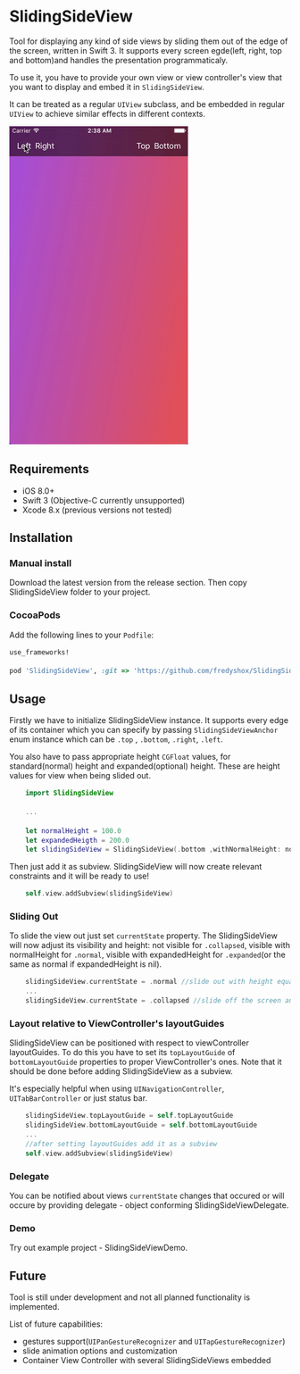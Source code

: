 # SlidingSideView

Tool for displaying any kind of side views by sliding them out of the edge of the screen, written in Swift 3. It supports every screen egde(left, right, top and bottom)and handles the presentation programmaticaly.

To use it, you have to provide your own view or view controller's view that you want to display and embed it in `SlidingSideView`. 

It can be treated as a regular `UIView` subclass, and be embedded in regular `UIView` to achieve similar effects in different contexts.

![](demo.gif)

## Requirements

* iOS 8.0+
* Swift 3 (Objective-C currently unsupported)
* Xcode 8.x (previous versions not tested)

## Installation

### Manual install
Download the latest version from the release section. Then copy SlidingSideView folder to your project.

### CocoaPods
Add the following lines to your `Podfile`:
```ruby
use_frameworks!

pod 'SlidingSideView', :git => 'https://github.com/fredyshox/SlidingSideView.git', :tag => '0.3.1'
```

## Usage

Firstly we have to initialize SlidingSideView instance. It supports every edge of its container which you can specify by passing `SlidingSideViewAnchor` enum instance which can be `.top` , `.bottom`, `.right`, `.left`.

You also have to pass appropriate height `CGFloat` values, for standard(normal) height and expanded(optional) height. These are height values for view when being slided out.

```swift
    import SlidingSideView

    ...

    let normalHeight = 100.0 
    let expandedHeigth = 200.0
    let slidingSideView = SlidingSideView(.bottom ,withNormalHeight: normalHeight, expandedHeight: expandedHeight)
```
Then just add it as subview. SlidingSideView will now create relevant constraints and it will be ready to use!

```swift
    self.view.addSubview(slidingSideView)
```

### Sliding Out

To slide the view out just set `currentState` property. The SlidingSideView will now adjust its visibility and height: not visible for `.collapsed`, visible with normalHeight for `.normal`, visible with expandedHeight for `.expanded`(or the same as normal if expandedHeight is nil).

```swift
    slidingSideView.currentState = .normal //slide out with height equal to normalHeight
    ...
    slidingSideView.currentState = .collapsed //slide off the screen and gets hidden
```

### Layout relative to ViewController's layoutGuides

SlidingSideView can be positioned with respect to viewController layoutGuides. To do this you have to set its `topLayoutGuide` of `bottomLayoutGuide` properties to proper ViewController's ones.
Note that it should be done before adding SlidingSideView as a subview. 

It's especially helpful when using `UINavigationController`, `UITabBarController` or just status bar.

```swift
    slidingSideView.topLayoutGuide = self.topLayoutGuide
    slidingSideView.bottomLayoutGuide = self.bottomLayoutGuide
    ...
    //after setting layoutGuides add it as a subview
    self.view.addSubview(slidingSideView) 
```
### Delegate

You can be notified about views `currentState` changes that occured or will occure by providing delegate - object conforming SlidingSideViewDelegate. 

### Demo 
Try out example project - SlidingSideViewDemo.

## Future

Tool is still under development and not all planned functionality is implemented. 

List of future capabilities:

* gestures support(`UIPanGestureRecognizer` and `UITapGestureRecognizer`)
* slide animation options and customization
* Container View Controller with several SlidingSideViews embedded
